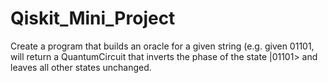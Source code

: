# Qiskit_Mini_Project
Create a program that builds an oracle for a given string (e.g. given 01101, will return a QuantumCircuit that inverts the phase of the state |01101> and leaves all other states unchanged.
